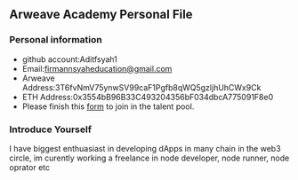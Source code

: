 ## Arweave Academy Personal File

### Personal information

- github account:Aditfsyah1
- Email:firmannsyaheducation@gmail.com
- Arweave Address:3T6fvNmV75ynwSV99caF1Pgfb8qWQ5gzljhUhCWx9Ck
- ETH Address:0x3554bB96B33C493204356bF034dbcA775091F8e0
- Please finish this [form](https://docs.google.com/forms/d/e/1FAIpQLSfWA5fIIcBgmRppm3jNz5vmf9Mai_QMVil-2pO4r7YKn_Zhtw/viewform?usp=sf_link) to join in the talent pool.

### Introduce Yourself
I have biggest enthuasiast in developing dApps in many chain in the web3 circle, im curently working a freelance in node developer, node runner, node oprator etc
